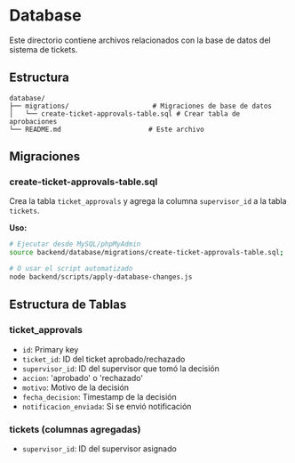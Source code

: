 # Database

Este directorio contiene archivos relacionados con la base de datos del sistema de tickets.

## Estructura

```
database/
├── migrations/                     # Migraciones de base de datos
│   └── create-ticket-approvals-table.sql # Crear tabla de aprobaciones
└── README.md                      # Este archivo
```

## Migraciones

### create-ticket-approvals-table.sql
Crea la tabla `ticket_approvals` y agrega la columna `supervisor_id` a la tabla `tickets`.

**Uso:**
```bash
# Ejecutar desde MySQL/phpMyAdmin
source backend/database/migrations/create-ticket-approvals-table.sql;

# O usar el script automatizado
node backend/scripts/apply-database-changes.js
```

## Estructura de Tablas

### ticket_approvals
- `id`: Primary key
- `ticket_id`: ID del ticket aprobado/rechazado
- `supervisor_id`: ID del supervisor que tomó la decisión
- `accion`: 'aprobado' o 'rechazado'
- `motivo`: Motivo de la decisión
- `fecha_decision`: Timestamp de la decisión
- `notificacion_enviada`: Si se envió notificación

### tickets (columnas agregadas)
- `supervisor_id`: ID del supervisor asignado
